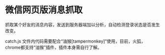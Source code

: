 # 微信网页版消息抓取

抓取某个好友的消息内容，发送到服务器端加以分析，自动检测登录状态是否发生改变。

catch.js 文件内代码需要配合“油猴[tampermonkey]”使用，目前，火狐，chrome都支持“油猴”插件，插件本身需自行了解。
